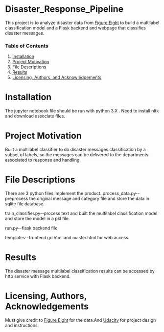# Disaster_Response_Pipeline
This project is to analyze disaster data from [Figure Eight](https://www.figure-eight.com/) to build a multilabel classification model and a Flask backend and webpage that classifies disaster messages.
### Table of Contents

1. [Installation](#installation)
2. [Project Motivation](#motivation)
3. [File Descriptions](#files)
4. [Results](#results)
5. [Licensing, Authors, and Acknowledgements](#licensing)


# Installation<a name="installation"></a>
The jupyter notebook file should be run with python 3.X . Need to install nltk and download associate files.

# Project Motivation<a name="motivation"></a>
Built a multilabel classifier to do disaster messages classification by a subset of labels, so the messages can be delivered to the departments associated to response and handling.


# File Descriptions<a name="files"></a>
There are 3 python files implement the product.
process_data.py--preprocess the original message and category file and store the data in sqlite file database.

train_classifier.py--process text and built the multilabel classification model and store the model in a pkl file.

run.py--flask backend file

templates--frontend go.html and master.html for web access.

# Results<a name="results"></a>
The disaster message multilabel classification results can be accessed by http service with Flask backend.

# Licensing, Authors, Acknowledgements<a name="licensing"></a>
Must give credit to [Figure Eight](https://www.figure-eight.com/) for the data.And [Udacity](http://www.udacity.com) for project design and instructions.

